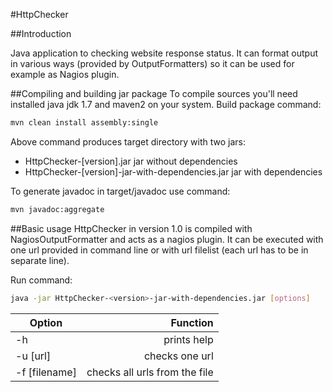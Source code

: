 #HttpChecker

##Introduction

Java application to checking website response status. It can format output in various ways (provided by OutputFormatters) so it can be used for example as Nagios plugin.

##Compiling and building jar package
To compile sources you'll need installed java jdk 1.7 and maven2 on your system.
Build package command:

```bash
mvn clean install assembly:single
```

Above command produces target directory with two jars:
* HttpChecker-[version].jar jar without dependencies
* HttpChecker-[version]-jar-with-dependencies.jar jar with dependencies

To generate javadoc in target/javadoc use command:

```bash
mvn javadoc:aggregate
```

##Basic usage
HttpChecker in version 1.0 is compiled with NagiosOutputFormatter and acts as a nagios plugin. It can be executed with one url provided in command line or with url filelist (each url has to be in separate line).

Run command:

```bash
java -jar HttpChecker-<version>-jar-with-dependencies.jar [options]
```

|Option|Function|
| ----------| ----------:|
|-h | prints help|
|-u [url] | checks one url|
|-f [filename] | checks all urls from the file|


